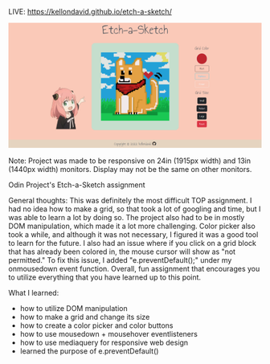 LIVE: https://kellondavid.github.io/etch-a-sketch/

![finished-product](https://github.com/kellondavid/etch-a-sketch/blob/main/images/sample.png?raw=true)

Note: Project was made to be responsive on 24in (1915px width) and 13in (1440px width) monitors. Display may not be the same on other monitors.

Odin Project's Etch-a-Sketch assignment

General thoughts:
This was definitely the most difficult TOP assignment. I had no idea how to make a grid, so that took a lot of googling and time, but I was able to learn a lot by doing so. The project also had to be in mostly DOM manipulation, which made it a lot more challenging. Color picker also took a while, and although it was not necessary, I figured it was a good tool to learn for the future. I also had an issue where if you click on a grid block that has already been colored in, the mouse cursor will show as "not permitted." To fix this issue, I added "e.preventDefault();" under my onmousedown event function. Overall, fun assignment that encourages you to utilize everything that you have learned up to this point.

What I learned:
  - how to utilize DOM manipulation
  - how to make a grid and change its size
  - how to create a color picker and color buttons
  - how to use mousedown + mousehover eventlisteners
  - how to use mediaquery for responsive web design
  - learned the purpose of e.preventDefault()
 
